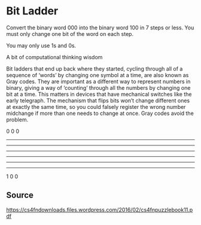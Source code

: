 # Bit Ladder

Convert the binary word 000 into the binary word 100 in 7 steps or less. You must only change one bit of the word on each step.

You may only use 1s and 0s.

A bit of computational thinking wisdom

Bit ladders that end up back where they started, cycling through all of a sequence of ‘words’ by changing one symbol at a time, are also known as Gray codes. They are important as a different way to represent numbers in binary, giving a way of ‘counting’ through all the numbers by changing one bit at a time. This
matters in devices that have mechanical switches like the early telegraph. The mechanism that flips bits won’t change different ones at exactly the same time, so you could falsely register the wrong number midchange if more than one needs to change at once. Gray codes avoid the problem.

0 0 0
- - -
- - -
- - -
- - -
- - -
- - -
1 0 0

## Source

https://cs4fndownloads.files.wordpress.com/2016/02/cs4fnpuzzlebook11.pdf
